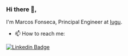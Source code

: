 ### Hi there 👋,

I'm Marcos Fonseca, Principal Engineer at [Iugu](https://iugu.com).

- 📫 How to reach me:

[![Linkedin Badge](https://img.shields.io/badge/LinkedIn-Marcos%20Fonseca-blue
)](https://www.linkedin.com/in/mffonseca/)
